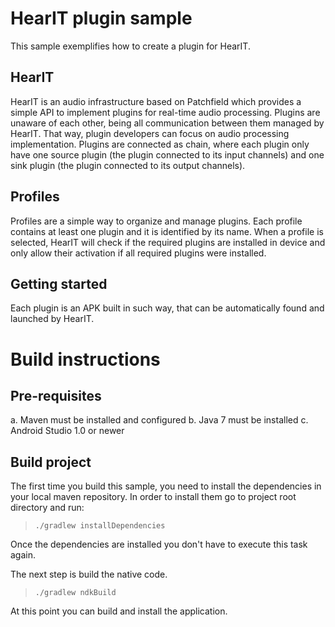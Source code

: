 HearIT plugin sample
====================
This sample exemplifies how to create a plugin for HearIT.

HearIT
------
HearIT is an audio infrastructure based on Patchfield which provides a simple API to implement plugins
for real-time audio processing. Plugins are unaware of each other, being all communication between
them managed by HearIT. That way, plugin developers can focus on audio processing implementation.
Plugins are connected as chain, where each plugin only have one source plugin (the plugin connected
to its input channels) and one sink plugin (the plugin connected to its output channels).

Profiles
--------
Profiles are a simple way to organize and manage plugins. Each profile contains at least one plugin
and it is identified by its name. When a profile is selected, HearIT will check if the required
plugins are installed in device and only allow their activation if all required plugins were installed.

Getting started
---------------
Each plugin is an APK built in such way, that can be automatically found and launched by HearIT.

# Build instructions

## Pre-requisites
  a. Maven must be installed and configured
  b. Java 7 must be installed
  c. Android Studio 1.0 or newer

## Build project

The first time you build this sample, you need to install the dependencies in your local maven
repository. In order to install them go to project root directory and run:

>`./gradlew installDependencies`

Once the dependencies are installed you don't have to execute this task again.

The next step is build the native code.

>`./gradlew ndkBuild`

At this point you can build and install the application.

